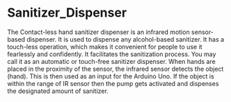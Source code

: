 # Sanitizer_Dispenser
The Contact-less hand sanitizer dispenser is an infrared motion sensor-based dispenser. It is used to dispense any alcohol-based sanitizer. It has a touch-less operation, which makes it convenient for people to use it fearlessly and confidently. It facilitates the sanitization process. You may call it as an automatic or touch-free sanitizer dispenser. When hands are placed in the proximity of the sensor, the infrared sensor detects the object (hand). This is then used as an input for the Arduino Uno. If the object is within the range of IR sensor then the pump gets activated and dispenses the designated amount of sanitizer.
